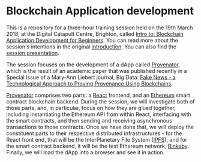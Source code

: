 # Blockchain Application development

This is a repository for a three-hour training session held on the 19th March 2018, at the Digital Catapult Centre, Brighton, called [Intro to: Blockchain Application Development for Beginners](https://www.eventbrite.co.uk/e/intro-to-blockchain-application-development-for-beginners-tickets-42564510597). You can read more about the session's intentions in the original [introduction](/docs/intro.md). You can also find the [ session presentation](/presentation/dApp.md).

The session focuses on the development of a dApp called [Provenator](https://github.com/glowkeeper/Provenator), which is the result of an academic paper that was published recently in a Special Issue of a Mary-Ann Liebert journal, Big Data: [Fake News - a Technological Approach to Proving Provenance Using Blockchains](https://doi.org/10.1089/big.2017.0071).

[Provenator](https://github.com/glowkeeper/Provenator) comprises two parts: a [React](https://reactjs.org/) frontend, and an [Ethereum](https://www.ethereum.org/) smart contract blockchain backend. During the session, we will investigate both of those parts, and, in particular, focus on how they are glued together, including instantiating the Ethereum API from within React, interfacing with the smart contracts, and then sending and receiving asynchronous transactions to those contracts. Once we have done that, we will deploy the constituent parts to their respective distributed infrastructures - for the React front end, that will be the InterPlanetary File System ([IPFS](https://ipfs.io/)), and for the smart contract backend, it will be the  test Ethereum network, [Rinkeby](https://www.rinkeby.io). Finally, we will load the dApp into a browser and see it in action.
